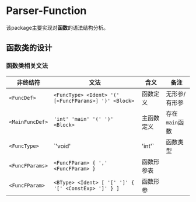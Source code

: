 # Parser-Function

该package主要实现对**函数**的语法结构分析。

## 函数类的设计

### 函数类相关文法

| 非终结符        | 文法                                                 | 含义       | 备注           |
| --------------- | ---------------------------------------------------- | ---------- | -------------- |
| `<FuncDef>`     | `<FuncType> <Ident> '(' [<FuncFParams>] ')' <Block>` | 函数定义   | 无形参/有形参  |
| `<MainFuncDef>` | `'int' 'main' '(' ')' <Block>`                       | 主函数定义 | 存在`main`函数 |
| `<FuncType>`    | `'void' | 'int'`                                     | 函数类型   |                |
| `<FuncFParams>` | `<FuncFParam> { ',' <FuncFParam> }`                  | 函数形参表 |                |
| `<FuncFParam>`  | `<BType> <Ident> [ '[' ']' { '[' <ConstExp> ']' } ]` | 函数形参   |                |

